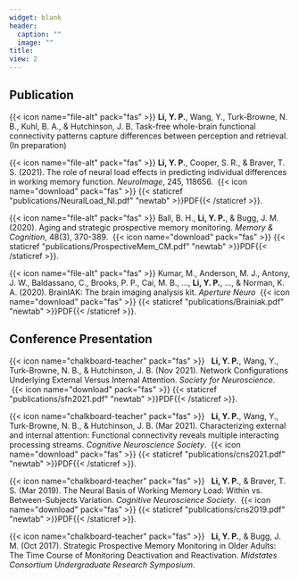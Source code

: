 ```yaml
---
widget: blank
header:
  caption: ""
  image: ""
title: 
view: 2
---
```



## Publication

{{< icon name="file-alt" pack="fas" >}}   __Li, Y. P.__, Wang, Y., Turk-Browne, N. B., Kuhl, B. A., & Hutchinson, J. B. Task-free whole-brain functional connectivity patterns capture differences between perception and retrieval. (In preparation)

{{< icon name="file-alt" pack="fas" >}}   __Li, Y. P.__, Cooper, S. R., & Braver, T. S. (2021). The role of neural load effects in predicting individual differences in working memory function. *NeuroImage*, 245, 118656. &nbsp;{{< icon name="download" pack="fas" >}} {{< staticref "publications/NeuralLoad_NI.pdf" "newtab" >}}PDF{{< /staticref >}}. 

{{< icon name="file-alt" pack="fas" >}}   Ball, B. H., __Li, Y. P.__, & Bugg, J. M. (2020). Aging and strategic prospective memory monitoring. *Memory & Cognition*, 48(3), 370-389. &nbsp;{{< icon name="download" pack="fas" >}} {{< staticref "publications/ProspectiveMem_CM.pdf" "newtab" >}}PDF{{< /staticref >}}. 

{{< icon name="file-alt" pack="fas" >}}   Kumar, M., Anderson, M. J., Antony, J. W., Baldassano, C., Brooks, P. P., Cai, M. B., ..., __Li, Y. P.__, ..., & Norman, K. A. (2020). BrainIAK: The brain imaging analysis kit. *Aperture Neuro* &nbsp;{{< icon name="download" pack="fas" >}} {{< staticref "publications/Brainiak.pdf" "newtab" >}}PDF{{< /staticref >}}. 
<br/>

## Conference Presentation

{{< icon name="chalkboard-teacher" pack="fas" >}}  &nbsp; __Li, Y. P.__, Wang, Y., Turk-Browne, N. B., & Hutchinson, J. B. (Nov 2021). Network Configurations Underlying External Versus Internal Attention. *Society for Neuroscience*. &nbsp;{{< icon name="download" pack="fas" >}} {{< staticref "publications/sfn2021.pdf" "newtab" >}}PDF{{< /staticref >}}.

{{< icon name="chalkboard-teacher" pack="fas" >}}  &nbsp; __Li, Y. P.__, Wang, Y., Turk-Browne, N. B., & Hutchinson, J. B. (Mar 2021). Characterizing external and internal attention: Functional connectivity reveals multiple interacting processing streams. *Cognitive Neuroscience Society*. &nbsp;{{< icon name="download" pack="fas" >}} {{< staticref "publications/cns2021.pdf" "newtab" >}}PDF{{< /staticref >}}.

{{< icon name="chalkboard-teacher" pack="fas" >}}  &nbsp; __Li, Y. P.__, & Braver, T. S. (Mar 2019). The Neural Basis of Working Memory Load: Within vs. Between-Subjects Variation. *Cognitive Neuroscience Society*. &nbsp;{{< icon name="download" pack="fas" >}} {{< staticref "publications/cns2019.pdf" "newtab" >}}PDF{{< /staticref >}}.

{{< icon name="chalkboard-teacher" pack="fas" >}}  &nbsp; __Li, Y. P.__, & Bugg, J. M. (Oct 2017). Strategic Prospective Memory Monitoring in Older Adults: The Time Course of Monitoring Deactivation and Reactivation. *Midstates Consortium Undergraduate Research Symposium*.



